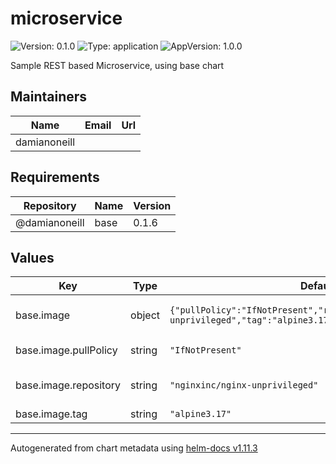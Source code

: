 # microservice

![Version: 0.1.0](https://img.shields.io/badge/Version-0.1.0-informational?style=flat-square) ![Type: application](https://img.shields.io/badge/Type-application-informational?style=flat-square) ![AppVersion: 1.0.0](https://img.shields.io/badge/AppVersion-1.0.0-informational?style=flat-square)

Sample REST based Microservice, using base chart

## Maintainers

| Name | Email | Url |
| ---- | ------ | --- |
| damianoneill |  |  |

## Requirements

| Repository | Name | Version |
|------------|------|---------|
| @damianoneill | base | 0.1.6 |

## Values

| Key | Type | Default | Description |
|-----|------|---------|-------------|
| base.image | object | `{"pullPolicy":"IfNotPresent","repository":"nginxinc/nginx-unprivileged","tag":"alpine3.17"}` | Docker image details. |
| base.image.pullPolicy | string | `"IfNotPresent"` | Image pull policy. |
| base.image.repository | string | `"nginxinc/nginx-unprivileged"` | Docker image repository. |
| base.image.tag | string | `"alpine3.17"` | Image tag. |

----------------------------------------------
Autogenerated from chart metadata using [helm-docs v1.11.3](https://github.com/norwoodj/helm-docs/releases/v1.11.3)
